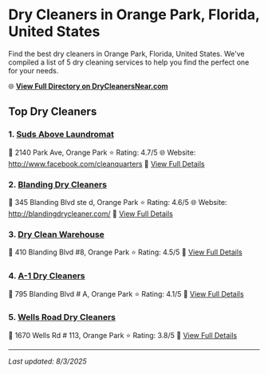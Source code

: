 # Dry Cleaners in Orange Park, Florida, United States

Find the best dry cleaners in Orange Park, Florida, United States. We've compiled a list of 5 dry cleaning services to help you find the perfect one for your needs.

🌐 **[View Full Directory on DryCleanersNear.com](https://drycleanersnear.com/city/US/Florida/Orange%20Park)**

## Top Dry Cleaners

### 1. [Suds Above Laundromat](https://drycleanersnear.com/dryCleaner/687c4e2ac1c8e3af4d07fef5/suds-above-laundromat)
📍 2140 Park Ave, Orange Park
⭐ Rating: 4.7/5
🌐 Website: http://www.facebook.com/cleanquarters
🔗 [View Full Details](https://drycleanersnear.com/dryCleaner/687c4e2ac1c8e3af4d07fef5/suds-above-laundromat)

### 2. [Blanding Dry Cleaners](https://drycleanersnear.com/dryCleaner/687c4df1c1c8e3af4d07fd46/blanding-dry-cleaners)
📍 345 Blanding Blvd ste d, Orange Park
⭐ Rating: 4.6/5
🌐 Website: http://blandingdrycleaner.com/
🔗 [View Full Details](https://drycleanersnear.com/dryCleaner/687c4df1c1c8e3af4d07fd46/blanding-dry-cleaners)

### 3. [Dry Clean Warehouse](https://drycleanersnear.com/dryCleaner/687c4e2ec1c8e3af4d07ff16/dry-clean-warehouse)
📍 410 Blanding Blvd #8, Orange Park
⭐ Rating: 4.5/5
🔗 [View Full Details](https://drycleanersnear.com/dryCleaner/687c4e2ec1c8e3af4d07ff16/dry-clean-warehouse)

### 4. [A-1 Dry Cleaners](https://drycleanersnear.com/dryCleaner/687c4dbcc1c8e3af4d07fb9e/a-1-dry-cleaners)
📍 795 Blanding Blvd # A, Orange Park
⭐ Rating: 4.1/5
🔗 [View Full Details](https://drycleanersnear.com/dryCleaner/687c4dbcc1c8e3af4d07fb9e/a-1-dry-cleaners)

### 5. [Wells Road Dry Cleaners](https://drycleanersnear.com/dryCleaner/687c4e4ac1c8e3af4d07ffea/wells-road-dry-cleaners)
📍 1670 Wells Rd # 113, Orange Park
⭐ Rating: 3.8/5
🔗 [View Full Details](https://drycleanersnear.com/dryCleaner/687c4e4ac1c8e3af4d07ffea/wells-road-dry-cleaners)


---

*Last updated: 8/3/2025*
